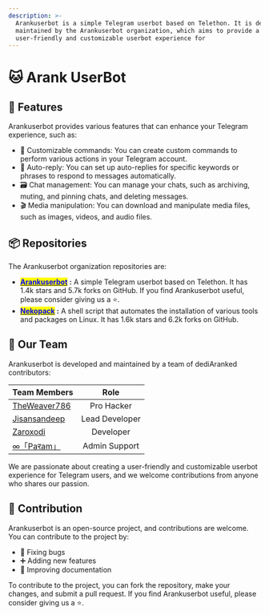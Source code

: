 ```yaml
---
description: >-
  Arankuserbot is a simple Telegram userbot based on Telethon. It is developed and
  maintained by the Arankuserbot organization, which aims to provide a
  user-friendly and customizable userbot experience for
---
```


# 🐱 Arank UserBot

## &#x20;🚀 Features

Arankuserbot provides various features that can enhance your Telegram experience, such as:

* 🤖 Customizable commands: You can create custom commands to perform various actions in your Telegram account.
* 💬 Auto-reply: You can set up auto-replies for specific keywords or phrases to respond to messages automatically.
* 🗃️ Chat management: You can manage your chats, such as archiving, muting, and pinning chats, and deleting messages.
* 🎬 Media manipulation: You can download and manipulate media files, such as images, videos, and audio files.

## 📦 Repositories

The Arankuserbot organization repositories  are:

* [<mark style="color:blue;">**Arankuserbot**</mark>](https://github.com/CoderXKrishna/Arankuserbot) **:** A simple Telegram userbot based on Telethon. It has 1.4k stars and 5.7k forks on GitHub. If you find Arankuserbot useful, please consider giving us a ⭐.
* [<mark style="color:blue;">**Nekopack**</mark>](https://github.com/CoderXKrishna/nekopack) **:** A shell script that automates the installation of various tools and packages on Linux. It has 1.6k stars and 6.2k forks on GitHub.

## 👥 Our Team

Arankuserbot is developed and maintained by a team of dediAranked contributors:

<table><thead><tr><th data-type="users" data-multiple>Team Members</th><th align="center">Role</th></tr></thead><tbody><tr><td><a href="http://localhost:5000/u/2SjXgG20GpSyWCHhk4vaHlnYWZ42">TheWeaver786</a></td><td align="center">Pro Hacker</td></tr><tr><td><a href="http://localhost:5000/u/kcY2ZITsUTRNsjZefQY5AWoianE3">Jisan</a><a href="http://localhost:5000/u/9sVq9jL894UOxA00lpDhtvpEEb32">sandeep</a></td><td align="center">Lead Developer</td></tr><tr><td><a href="http://localhost:5000/u/Vkb1Uv9n5GU4M1B5evubJ8Nwarf2">Zarox</a><a href="http://localhost:5000/u/Q7p5MsoosdShpyuwlB0QNC1Hhch2">odi</a></td><td align="center">Developer</td></tr><tr><td><a href="http://localhost:5000/u/mWIilNpi2OOoJhtmFJPSghnrxA43">∞</a><a href="http://localhost:5000/u/7YhSXh0oeuMMubHhuRtWKJSptNq1">「Paरam」</a></td><td align="center">Admin  Support</td></tr></tbody></table>

We are passionate about creating a user-friendly and customizable userbot experience for Telegram users, and we welcome contributions from anyone who shares our passion.

## 🤝 Contribution

Arankuserbot is an open-source project, and contributions are welcome. You can contribute to the project by:

* 🐛 Fixing bugs
* ➕ Adding new features
* 📝 Improving documentation

To contribute to the project, you can fork the repository, make your changes, and submit a pull request. If you find Arankuserbot useful, please consider giving us a ⭐.





